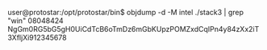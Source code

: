 user@protostar:/opt/protostar/bin$ objdump -d -M intel ./stack3 | grep "win"
08048424 <win>
NgGm0RG5bG5gH0UiCdTcB6oTmDz6mGbKUpzPOMZxdCqIPn4y84zXx2iT3XfljXi912345678
